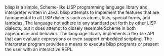 blisp is a simple, Scheme-like LISP programming language library and interpreter
written in Java. blisp attempts to implement the features that are fundamental
to all LISP dialects such as atoms, lists, special forms, and lambdas. The
language not adhere to any standard put forth by other LISP dialects, but it
does attempt to closely resemble Scheme in both appearance and behavior. The
language library implements a flexible API that can evaluate expressions or even
support embedded scripting. The interpreter program provides a means to execute
blisp programs or present the user with an interactive REPL.

